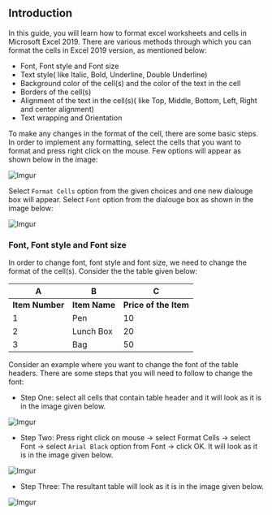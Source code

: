 ## Introduction
In this guide, you will learn how to format excel worksheets and cells in Microsoft Excel 2019. There are various methods through which you can format the cells in Excel 2019 version, as mentioned below:

- Font, Font style and Font size
- Text style( like Italic, Bold, Underline, Double Underline)
- Background color of the cell(s) and the color of the text in the cell
- Borders of the cell(s)
- Alignment of the text in the cell(s)( like Top, Middle, Bottom, Left, Right and center alignment)
- Text wrapping and Orientation

To make any changes in the format of the cell, there are some basic steps. In order to implement any formatting, select the cells that you want to format and press right click on the mouse. Few options will appear as shown below in the image:

![Imgur](https://i.imgur.com/Yxdfkkw.png)

Select `Format Cells` option from the given choices and one new dialouge box will appear. Select `Font` option from the dialouge box as shown in the image below:

![Imgur](https://i.imgur.com/E6HFkD1.png)


### Font, Font style and Font size
In order to change font, font style and font size, we need to change the format of the cell(s). Consider the the table given below:

| A | B | C |
| --- | --- | --- |
| **Item Number** | **Item Name** | **Price of the Item** |
| 1 | Pen | 10 |
| 2 | Lunch Box | 20 |
| 3 | Bag | 50 |


Consider an example where you want to change the font of the table headers. There are some steps that you will need to follow to change the font:

- Step One: select all cells that contain table header and it will look as it is in the image given below.

![Imgur](https://i.imgur.com/hAiGJ2O.png)

- Step Two: Press right click on mouse -> select Format Cells -> select Font -> select `Arial Black` option from Font -> click OK. It will look as it is in the image given below.

![Imgur](https://i.imgur.com/lcS3L3h.png)

- Step Three: The resultant table will look as it is in the image given below.

![Imgur](https://i.imgur.com/YF5OCK5.png)








